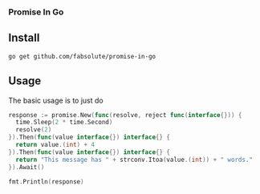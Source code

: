 ### Promise In Go

## Install
`go get github.com/fabsolute/promise-in-go`

## Usage 

The basic usage is to just do 

```go
response := promise.New(func(resolve, reject func(interface{})) {
  time.Sleep(2 * time.Second)
  resolve(2)
}).Then(func(value interface{}) interface{} {
  return value.(int) + 4
}).Then(func(value interface{}) interface{} {
  return "This message has " + strconv.Itoa(value.(int)) + " words."
}).Await()

fmt.Println(response)
```

